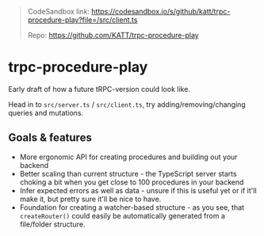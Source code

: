 > CodeSandbox link: https://codesandbox.io/s/github/katt/trpc-procedure-play?file=/src/client.ts
>
> Repo: https://github.com/KATT/trpc-procedure-play

# trpc-procedure-play

Early draft of how a future tRPC-version could look like.

Head in to `src/server.ts` / `src/client.ts`, try adding/removing/changing queries and mutations.

## Goals & features

- More ergonomic API for creating procedures and building out your backend
- Better scaling than current structure - the TypeScript server starts choking a bit when you get close to 100 procedures in your backend
- Infer expected errors as well as data - unsure if this is useful yet or if it'll make it, but pretty sure it'll be nice to have.
- Foundation for creating a watcher-based structure - as you see, that `createRouter()` could easily be automatically generated from a file/folder structure.
